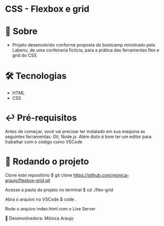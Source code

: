 # CSS - Flexbox e grid

# 📓 Sobre
- Projeto desenvolvido conforme proposta do bootcamp ministrado pela Labenu, de uma confeiraria fictícia, para a prática das ferramentas flex e grid do CSS

# 🛠 Tecnologias
- HTML
- CSS

# ↩️ Pré-requisitos
Antes de começar, você vai precisar ter instalado em sua máquina as seguintes ferramentas: Git, Node.js. Além disto é bom ter um editor para trabalhar com o código como VSCode

# 🏁 Rodando o projeto
Clone este repositório
$ git clone https://github.com/monica-araujo/flexbox-grid.git

Acesse a pasta do projeto no terminal
$ cd ./flex-grid

Abra o arquivo no VSCode
$ code .

Rode o arquivo index.html com o Live Server

👷 Desenvolvedora:
Mônica Araujo

